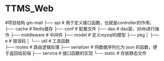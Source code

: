 # TTMS_Web

#项目结构
gin-mall
├── api             # 用于定义接口函数，也就是controller的作用、
├── cache           # Redis缓存
├── conf            # 配置文件
├── dao             # dao层，对db进行操作
├── middleware      # 中间件
├── model           # 定义mysql的模型
├── pkg
│  ├── e            # 错误码
│  └── util         # 工具函数  
├── routes          # 路由逻辑处理
├── serializer      # 将数据序列化为 json 的函数，便于返回给前端
├── service         # 接口函数的实现
└── static          # 存放静态文件

